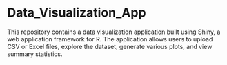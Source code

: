 # Data_Visualization_App
This repository contains a data visualization application built using Shiny, a web application framework for R. The application allows users to upload CSV or Excel files, explore the dataset, generate various plots, and view summary statistics.
